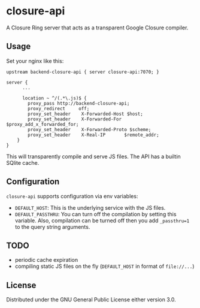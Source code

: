 # closure-api

A Closure Ring server that acts as a transparent Google Closure compiler.

## Usage

Set your nginx like this:

```
upstream backend-closure-api { server closure-api:7070; }

server {
      ...
  
      location ~ ^/(.*\.js)$ {
        proxy_pass http://backend-closure-api;
        proxy_redirect     off;
        proxy_set_header    X-Forwarded-Host $host;
        proxy_set_header    X-Forwarded-For $proxy_add_x_forwarded_for;
        proxy_set_header    X-Forwarded-Proto $scheme;
        proxy_set_header    X-Real-IP       $remote_addr;
    } 
}
```

This will transparently compile and serve JS files.
The API has a builtin SQlite cache.

## Configuration

`closure-api` supports configuration via env variables:

- `DEFAULT_HOST`: This is the underlying service with the JS files.
- `DEFAULT_PASSTHRU`: You can turn off the compilation by setting this variable.
  Also, compilation can be turned off then you add `_passthru=1` to the query
  string arguments.

## TODO
- periodic cache expiration
- compiling static JS files on the fly (`DEFAULT_HOST` in format of `file://...`)

## License

Distributed under the GNU General Public License either version 3.0.
